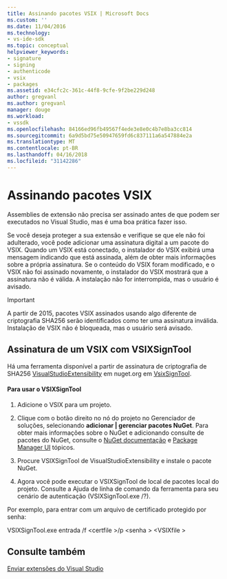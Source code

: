 ```yaml
---
title: Assinando pacotes VSIX | Microsoft Docs
ms.custom: ''
ms.date: 11/04/2016
ms.technology:
- vs-ide-sdk
ms.topic: conceptual
helpviewer_keywords:
- signature
- signing
- authenticode
- vsix
- packages
ms.assetid: e34cfc2c-361c-44f8-9cfe-9f2be229d248
author: gregvanl
ms.author: gregvanl
manager: douge
ms.workload:
- vssdk
ms.openlocfilehash: 84166ed96fb49567f4ede3e8e0c4b7e8ba3cc814
ms.sourcegitcommit: 6a9d5bd75e50947659fd6c837111a6a547884e2a
ms.translationtype: MT
ms.contentlocale: pt-BR
ms.lasthandoff: 04/16/2018
ms.locfileid: "31142286"
---
```

# <a name="signing-vsix-packages"></a>Assinando pacotes VSIX
Assemblies de extensão não precisa ser assinado antes de que podem ser executados no Visual Studio, mas é uma boa prática fazer isso.  
  
 Se você deseja proteger a sua extensão e verifique se que ele não foi adulterado, você pode adicionar uma assinatura digital a um pacote do VSIX. Quando um VSIX está conectado, o instalador do VSIX exibirá uma mensagem indicando que está assinada, além de obter mais informações sobre a própria assinatura. Se o conteúdo do VSIX foram modificado, e o VSIX não foi assinado novamente, o instalador do VSIX mostrará que a assinatura não é válida. A instalação não for interrompida, mas o usuário é avisado.  
  
> [!IMPORTANT]
>  A partir de 2015, pacotes VSIX assinados usando algo diferente de criptografia SHA256 serão identificados como ter uma assinatura inválida. Instalação de VSIX não é bloqueada, mas o usuário será avisado.  
  
## <a name="signing-a-vsix-with-vsixsigntool"></a>Assinatura de um VSIX com VSIXSignTool  
 Há uma ferramenta disponível a partir de assinatura de criptografia de SHA256 [VisualStudioExtensibility](http://www.nuget.org/profiles/VisualStudioExtensibility) em nuget.org em [VsixSignTool](http://www.nuget.org/packages/Microsoft.VSSDK.Vsixsigntool).  
  
#### <a name="to-use-the-vsixsigntool"></a>Para usar o VSIXSignTool  
  
1.  Adicione o VSIX para um projeto.  
  
2.  Clique com o botão direito no nó do projeto no Gerenciador de soluções, selecionando **adicionar &#124; gerenciar pacotes NuGet**.  Para obter mais informações sobre o NuGet e adicionando consulte de pacotes do NuGet, consulte o [NuGet documentação](/NuGet) e [Package Manager UI](/NuGet/Tools/Package-Manager-UI) tópicos.  
  
3.  Procure VSIXSignTool de VisualStudioExtensibility e instale o pacote NuGet.  
  
4.  Agora você pode executar o VSIXSignTool de local de pacotes local do projeto. Consulte a Ajuda de linha de comando da ferramenta para seu cenário de autenticação (VSIXSignTool.exe /?).  
  
 Por exemplo, para entrar com um arquivo de certificado protegido por senha:  
  
 VSIXSignTool.exe entrada /f \<certfile >/p \<senha > \<VSIXfile >  
  
## <a name="see-also"></a>Consulte também  
 [Enviar extensões do Visual Studio](../extensibility/shipping-visual-studio-extensions.md)